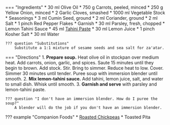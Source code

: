 === "Ingredients"
    * 30 ml Olive Oil
    * 750 g Carrots, peeled, minced
    * 250 g Yellow Onion, minced
    * 2 Garlic Cloves, smashed
    * 1000 ml Vegetable Stock
    * Seasonings
        * 3 ml Cumin Seed, ground
        * 2 ml Coriander, ground
        * 2 ml Salt
        * 1 pinch Red Pepper Flakes
    * Garnish
        * 30 ml Parsley, fresh, chopped
        * Lemon Tahini Sauce
            * 45 ml [Tahini Paste](../sauces/tahini-paste.md)
            * 30 ml Lemon Juice
            * 1 pinch Kosher Salt
            * 30 ml Water

    ??? question "Substitutions"
        Substitute a 1:1 mixture of sesame seeds and sea salt for za'atar.

=== "Directions"
    1. **Prepare soup.** Heat olive oil in stockpan over medium heat. Add carrots, onion, garlic, and spices. Saute 15 minutes until they begin to brown. Add stock. Stir. Bring to simmer. Reduce heat to low. Cover. Simmer 30 minutes until tender. Puree soup with immersion blender until smooth.
    2. **Mix lemon-tahini sauce.** Add tahini, lemon juice, salt, and water to small dish. Whisk until smooth.
    3. **Garnish and serve** with parsley and lemon-tahini paste.

    ??? question "I don't have an immersion blender. How do I puree the soup?"
        A blender will do the job if you don't have an immersion blender.


??? example "Companion Foods"
    * [Roasted Chickpeas](../sides/roasted-chickpeas.md)
    * Toasted Pita

[^1]:
    Perelman, Deb. ["Carrot Soup with Tahini and Crisped Chickpeas."](https://smittenkitchen.com/2013/01/carrot-soup-with-tahini-and-crisped-chickpeas/) *Smitten Kitchen.* 3 January 2013. Accessed 2020.
